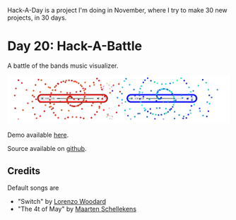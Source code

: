 Hack-A-Day is a project I'm doing in November, where I try to make 30 new projects, in 30 days.

# Day 20: Hack-A-Battle

A battle of the bands music visualizer.

[![Screenshot](screenshot.png)](https://tilde.za3k.com/hackaday/battle)

Demo available [here](https://tilde.za3k.com/hackaday/battle).

Source available on [github](https://github.com/za3k/day20_battle).

## Credits

Default songs are
- "Switch" by [Lorenzo Woodard](https://freebattlearchive.org/genre/Ambient_Electronic/)
- "The 4t of May" by [Maarten Schellekens](https://freebattlearchive.org/battle/maarten-schellekens/)
